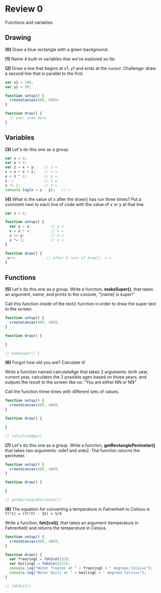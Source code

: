 # Review 0
Functions and variables

## Drawing

**(0)** Draw a blue rectangle with a green background.

**(1)** Name 4 built-in variables that we've explored so far.

**(2)** Draw a line that begins at x1, y1 and ends at the cursor.
Challenge: draw a second line that is parallel to the first.

```javascript
var x1 = 100;      
var y1 = 50;

function setup() {
  createCanvas(600, 600);
}

function draw() {
  // your code here
}
```

## Variables

**(3)** Let's do this one as a group:

```javascript
var x = 4;      
var y = 2;
var z = x + y;    // z =
x = x + x + z;    // x =
y = z * 2;        // y =
z--;              // z =
z *= 2;           // z =
console.log(x + z - y);   // =
```

**(4)** What is the value of x after the draw() has run three times? Put a comment next to each line of code with the value of x or y at that line.

```javascript
var x = 4;

function setup() {
  var y = x;         // y =
  x = x * 4;         // x =
  x += y;            // x =
  x *= 1;            // x =
}

function draw() {
 x++;              // after 3 runs of draw(), x =
}

```

## Functions

**(5)** Let's do this one as a group. Write  a function, **makeSuper()**, that takes an argument, *name*, and prints to the console, "[name] is super!"

Call this function inside of the text() function in order to draw the super text to the screen.

```javascript
function setup() {
  createCanvas(400, 400);
}

function draw() {

}

// makeSuper() {

```

**(6)** Forgot how old you are? Calculate it!

Write a function named calculateAge that takes 2 arguments: birth year, current year, calculates the 2 possible ages based on those years, and outputs the result to the screen like so: "You are either NN or NN"

Call the function three times with different sets of values.


```javascript
function setup() {
  createCanvas(400, 400);
}

function draw() {

}

// calculateAge()

```

**(7)** Let's do this one as a group. Write a function, **getRectanglePerimeter()** that takes two arguments: side1 and side2. The function *returns* the perimeter.

```javascript
function setup() {
  createCanvas(400, 400);
}

function draw() {

}

// getRectanglePerimeter()

```


**(8)** The equation for converting a temperature in Fahrenheit to Celsius is
`T(°C) = (T(°F) - 32) × 5/9`

Write a function, **fah2cel()**, that takes an argument (temperature in Fahrenheit) and *returns* the temperature in Celsius.


```javascript
function setup() {
  createCanvas(400, 400);
}

function draw() {
  var freezingC = fah2cel(32);
  var boilingC = fah2cel(212);
  console.log("Water freezes at " + freezingC + " degrees Celsius");
  console.log("Water boils at " + boilingC + " degrees Celsius");
}

// fah2cel()

```
